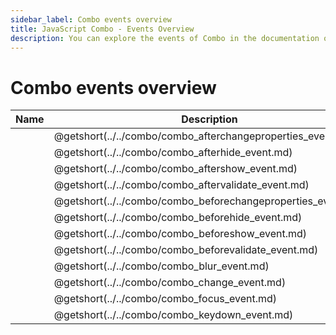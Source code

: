 ```yaml
---
sidebar_label: Combo events overview
title: JavaScript Combo - Events Overview 
description: You can explore the events of Combo in the documentation of the DHTMLX JavaScript UI library. Browse developer guides and API reference, try out code examples and live demos, and download a free 30-day evaluation version of DHTMLX Suite 7.
---
```


# Combo events overview

| Name                                                     | Description                                                     |
| -------------------------------------------------------- | --------------------------------------------------------------- |
| [](../../combo/combo_afterchangeproperties_event.md)  | @getshort(../../combo/combo_afterchangeproperties_event.md)  |
| [](../../combo/combo_afterhide_event.md)              | @getshort(../../combo/combo_afterhide_event.md)              |
| [](../../combo/combo_aftershow_event.md)              | @getshort(../../combo/combo_aftershow_event.md)              |
| [](../../combo/combo_aftervalidate_event.md)          | @getshort(../../combo/combo_aftervalidate_event.md)          |
| [](../../combo/combo_beforechangeproperties_event.md) | @getshort(../../combo/combo_beforechangeproperties_event.md) |
| [](../../combo/combo_beforehide_event.md)             | @getshort(../../combo/combo_beforehide_event.md)             |
| [](../../combo/combo_beforeshow_event.md)             | @getshort(../../combo/combo_beforeshow_event.md)             |
| [](../../combo/combo_beforevalidate_event.md)         | @getshort(../../combo/combo_beforevalidate_event.md)         |
| [](../../combo/combo_blur_event.md)                   | @getshort(../../combo/combo_blur_event.md)                   |
| [](../../combo/combo_change_event.md)                 | @getshort(../../combo/combo_change_event.md)                 |
| [](../../combo/combo_focus_event.md)                  | @getshort(../../combo/combo_focus_event.md)                  |
| [](../../combo/combo_keydown_event.md)                | @getshort(../../combo/combo_keydown_event.md)                |
